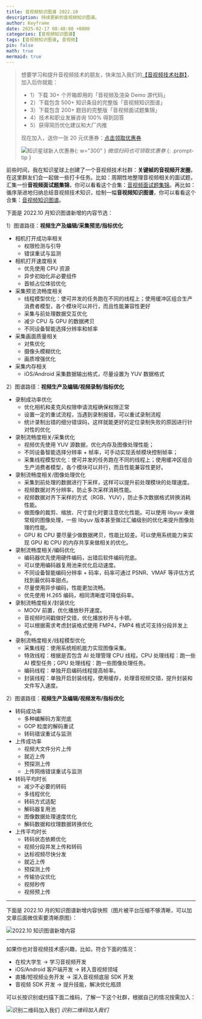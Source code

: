 ```yaml
---
title: 音视频知识图谱 2022.10
description: 持续更新的音视频知识图谱。
author: Keyframe
date: 2025-02-17 08:48:08 +0800
categories: [音视频知识图谱]
tags: [音视频知识图谱, 音视频]
pin: false
math: true
mermaid: true
---
```


>想要学习和提升音视频技术的朋友，快来加入我们的<a href="https://t.zsxq.com/jRprT" target="_blank" rel="noopener noreferrer">【音视频技术社群】</a>，加入后你就能：
>
>- 1）下载 30+ 个开箱即用的「音视频及渲染 Demo 源代码」
>- 2）下载包含 500+ 知识条目的完整版「音视频知识图谱」
>- 3）下载包含 200+ 题目的完整版「音视频面试题集锦」
>- 4）技术和职业发展咨询 100% 得到回答
>- 5）获得简历优化建议和大厂内推
>  
>现在加入，送你一张 20 元优惠券：<a href="https://t.zsxq.com/jRprT" target="_blank" rel="noopener noreferrer">点击领取优惠券</a>
>
>![知识星球新人优惠券](assets/img/keyframe-zsxq-coupon.png){: w="300" }
>_微信扫码也可领取优惠券_
{: .prompt-tip }

前些时间，我在知识星球上创建了一个音视频技术社群：**关键帧的音视频开发圈**，在这里群友们会一起做一些打卡任务。比如：周期性地整理音视频相关的面试题，汇集一份**音视频面试题集锦**，你可以看看这个合集：[音视频面试题集锦](https://mp.weixin.qq.com/mp/appmsgalbum?__biz=MjM5MTkxOTQyMQ==&action=getalbum&album_id=2380776196751425539#wechat_redirect)。再比如：循序渐进地归纳总结音视频技术知识，绘制一幅**音视频知识图谱**，你可以看看这个合集：[音视频知识图谱](https://mp.weixin.qq.com/mp/appmsgalbum?__biz=MjM5MTkxOTQyMQ==&action=getalbum&album_id=2349658423078092802#wechat_redirect)。

下面是 2022.10 月知识图谱新增的内容节选：

1）图谱路径：**视频生产及编辑/采集预览/指标优化**

- 相机打开成功率相关
	- 权限检测与引导
	- 错误重试与监测
- 相机打开速度相关
	- 优先使用 CPU 资源
	- 异步初始化非必要组件
	- 首帧占位体验优化
- 采集预览流畅度相关
	- 线程模型优化：使可并发的任务跑在不同的线程上；使用缓冲区组合生产消费者模型，各个模块可以并行，而且性能兼容性更好
	- 采集与前处理数据交互优化
	- 减少 CPU 与 GPU 的数据拷贝
	- 不同设备智能选择分辨率和帧率
- 采集画面质量相关
	- 对焦优化
	- 摄像头模糊优化
	- 画质增强优化
- 采集内存相关
	- iOS/Android 采集数据输出格式，尽量设置为 YUV 数据格式

2）图谱路径：**视频生产及编辑/视频录制/指标优化**

- 录制成功率优化 
	- 优化相机和麦克风权限申请流程确保权限正常
	- 设置一定的重试流程，当遇到录制报错，可以重试录制流程
	- 统计录制出错的细分错误码，这样就能更好的定位录制失败的原因进行针对性的优化
- 录制流畅度相关/采集优化
	- 视频优先使用 YUV 源数据，优化内存及图像处理性能；
	- 不同设备智能选择分辨率 + 帧率，可手动实现丢帧模块控制帧率；
	- 采集线程模型优化：使可并发的任务跑在不同的线程上；使用缓冲区组合生产消费者模型，各个模块可以并行，而且性能兼容性更好。
- 录制流畅度相关/图像处理优化
	- 采集到前处理的数据进行下采样，这样可以提升前处理模块的处理速度。
	- 视频数据对齐分辨率，防止多次采样消耗性能。
	- 视频数据对齐下采样的方式（RGB、YUV），防止多次数据格式转换消耗性能。
	- 做图像的裁剪、缩放、尺寸变化时要注意优化性能。可以使用 libyuv 来做常规的图像处理，一些 libyuv 版本甚至做过汇编级别的优化来提升图像处理的性能。
	- GPU 和 CPU 要尽量少做数据拷贝，性能比较差。可以使用系统能力来实现 GPU 和 CPU 的内存共享来做相关的优化。
- 录制流畅度相关/编码优化
	- 编码器优先使用硬件编码，出错后软件编码兜底。
	- 可以使用编码器复用池来优化启动速度。
	- 不同设备智能编码分辨率 + 码率，码率可通过 PSNR、VMAF 等评估方式找到最优码率甜点。
	- 尽量使用异步编码，性能更加流畅。
	- 优先使用 H.265 编码，相同清晰度可降低码率。
- 录制流畅度相关/封装优化
	- MOOV 前置，优化播放秒开速度。
	- 音视频时间戳做好交错，优化播放秒开与卡顿。
	- 可以根据需求考虑封装格式使用 FMP4，FMP4 格式可支持分段并发上传。
- 录制流畅度相关/线程模型优化
	- 采集线程：使用系统相机能力实现图像采集。
	- 特效线程：根据是否包含 AI 处理管理 CPU 线程。CPU 处理线程：跑一些 AI 模型任务；GPU 处理线程：跑一些图像处理任务。
	- 编码线程：单独开启编码线程提高帧率。
	- 封装线程：单独开启封装线程，使用缓存，处理音视频交错，提升封装和文件写入速度。

2）图谱路径：**视频生产及编辑/视频发布/指标优化**

- 转码成功率
	- 多种编解码方案兜底
	- GOP 粒度的解码重试
	- 转码错误重试与监测
- 上传成功率
	- 视频大文件分片上传
	- 就近上传
	- 预探测上传
	- 上传网络错误重试与监测
- 转码平均时长
	- 减少不必要的转码
	- 多线程优化
	- 转码方式适配
	- 解码器复用池
	- 图像数据处理速度优化
	- 解码数据和纹理数据转换优化
- 上传平均时长
	- 转码状态依赖优化
	- 视频分段并发上传和转码
	- 达标视频尽快分发
	- 就近上传
	- 预探测上传
	- 传输协议优化
	- 视频秒传
	- 视频预上传






---

下面是 2022.10 月的知识图谱新增内容快照（图片被平台压缩不够清晰，可以加文章后面微信索要清晰原图）：

![2022.10 知识图谱新增内容](assets/resource/av-knowledge-graph/av-graph-add-202210.png)

---

如果你也对音视频技术感兴趣，比如，符合下面的情况：

- 在校大学生 → 学习音视频开发
- iOS/Android 客户端开发 → 转入音视频领域
- 直播/短视频业务开发 → 深入音视频底层 SDK 开发
- 音视频 SDK 开发 → 提升技能，解决优化瓶颈

可以长按识别或扫描下面二维码，了解一下这个社群，根据自己的情况按需加入：

![识别二维码加入我们](assets/img/keyframe-zsxq.png)
_识别二维码加入我们_


